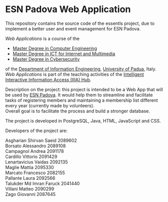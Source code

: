 # ESN Padova Web Application

This repository contains the source code of the essentls project, due to implement a better user and event
management for ESN Padova.

*Web Applications* is a course of the 

* [Master Degree in Computer Engineering](https://lauree.dei.unipd.it/lauree-magistrali/computer-engineering/)
* [Master Degree in ICT for Internet and Multimedia](https://lauree.dei.unipd.it/lauree-magistrali/ict-for-internet-multimedia-mime/)
* [Master Degree in Cybersecurity](https://cybersecurity.math.unipd.it/)

of the  [Department of Information Engineering](https://www.dei.unipd.it/en/), [University of Padua](https://www.unipd.it/en/), Italy. *Web Applications* is part of the teaching activities of the [Intelligent Interactive Information Access (IIIA) Hub](http://iiia.dei.unipd.it/).

Description on the project: this project is intended to be a Web App that will be used by [ESN Padova](https://padova.esn.it/).
It would help them to streamline and facilitate tasks of registering members and maintaining a membership list different every year (currently made by volunteers).  
Overall goal is to facilitate the process and build a stronger database.

The project is developed in PostgreSQL, Java, HTML, JavaScript and CSS.

Developers of the project are:

Asgharian Shirvan Saeid 2089602  
Borsato Alessandro 2089108  
Campagnol Andrea 2091178  
Cardillo Vittorio 2091429  
Lenartavicius Vaidas 2092135  
Maglie Mattia 2095330  
Marcato Francesco 2082155  
Pallante Laura 2092566  
Talukder Md Imran Faruck 2041440  
Villani Matteo 2090299  
Zago Giovanni 2087645  